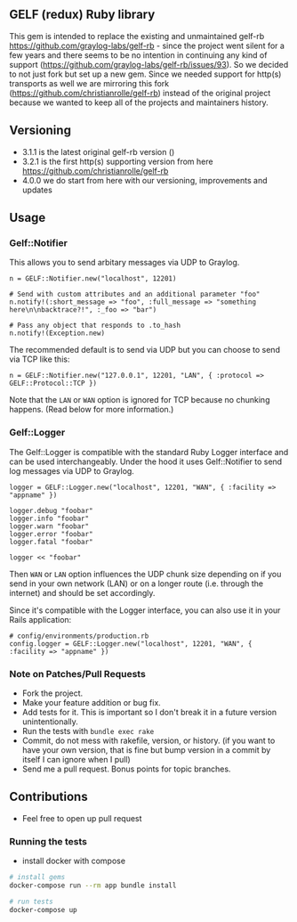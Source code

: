 ## GELF (redux) Ruby library
This gem is intended to replace the existing and unmaintained gelf-rb https://github.com/graylog-labs/gelf-rb - since
the project went silent for a few years and there seems to be no intention in continuing any kind of support
(https://github.com/graylog-labs/gelf-rb/issues/93). So we decided to not just fork but set up a new gem.
Since we needed support for http(s) transports as well we are mirroring this fork (https://github.com/christianrolle/gelf-rb) instead
of the original project because we wanted to keep all of the projects and maintainers history.

## Versioning

- 3.1.1 is the latest original gelf-rb version ()
- 3.2.1 is the first http(s) supporting version from here https://github.com/christianrolle/gelf-rb
- 4.0.0 we do start from here with our versioning, improvements and updates



## Usage
### Gelf::Notifier

This allows you to send arbitary messages via UDP to Graylog.

    n = GELF::Notifier.new("localhost", 12201)

    # Send with custom attributes and an additional parameter "foo"
    n.notify!(:short_message => "foo", :full_message => "something here\n\nbacktrace?!", :_foo => "bar")

    # Pass any object that responds to .to_hash
    n.notify!(Exception.new)

The recommended default is to send via UDP but you can choose to send via TCP like this:

    n = GELF::Notifier.new("127.0.0.1", 12201, "LAN", { :protocol => GELF::Protocol::TCP })

Note that the `LAN` or `WAN` option is ignored for TCP because no chunking happens. (Read below for more information.)

### Gelf::Logger

The Gelf::Logger is compatible with the standard Ruby Logger interface and can be used interchangeably.
Under the hood it uses Gelf::Notifier to send log messages via UDP to Graylog.

    logger = GELF::Logger.new("localhost", 12201, "WAN", { :facility => "appname" })

    logger.debug "foobar"
    logger.info "foobar"
    logger.warn "foobar"
    logger.error "foobar"
    logger.fatal "foobar"

    logger << "foobar"

Then `WAN` or `LAN` option influences the UDP chunk size depending on if you send in your own
network (LAN) or on a longer route (i.e. through the internet) and should be set accordingly.

Since it's compatible with the Logger interface, you can also use it in your Rails application:

    # config/environments/production.rb
    config.logger = GELF::Logger.new("localhost", 12201, "WAN", { :facility => "appname" })

### Note on Patches/Pull Requests

* Fork the project.
* Make your feature addition or bug fix.
* Add tests for it. This is important so I don't break it in a future version unintentionally.
* Run the tests with `bundle exec rake` 
* Commit, do not mess with rakefile, version, or history.
  (if you want to have your own version, that is fine but bump version in a commit by itself I can ignore when I pull)
* Send me a pull request. Bonus points for topic branches.

## Contributions
* Feel free to open up pull request

### Running the tests
* install docker with compose

```bash
# install gems
docker-compose run --rm app bundle install
```

```bash
# run tests
docker-compose up
```